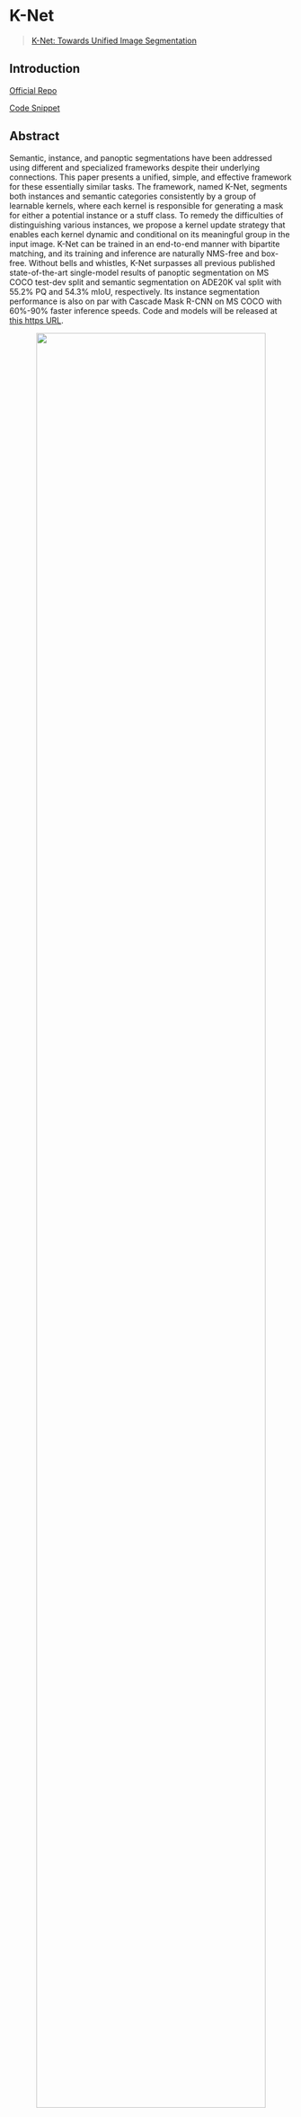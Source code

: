 # K-Net

> [K-Net: Towards Unified Image Segmentation](https://arxiv.org/abs/2106.14855)

## Introduction

<!-- [ALGORITHM] -->

<a href="https://github.com/ZwwWayne/K-Net/">Official Repo</a>

<a href="https://github.com/open-mmlab/mmsegmentation/blob/v0.23.0/mmseg/models/decode_heads/knet_head.py#L392">Code Snippet</a>

## Abstract

<!-- [ABSTRACT] -->

Semantic, instance, and panoptic segmentations have been addressed using different and specialized frameworks despite their underlying connections. This paper presents a unified, simple, and effective framework for these essentially similar tasks. The framework, named K-Net, segments both instances and semantic categories consistently by a group of learnable kernels, where each kernel is responsible for generating a mask for either a potential instance or a stuff class. To remedy the difficulties of distinguishing various instances, we propose a kernel update strategy that enables each kernel dynamic and conditional on its meaningful group in the input image. K-Net can be trained in an end-to-end manner with bipartite matching, and its training and inference are naturally NMS-free and box-free. Without bells and whistles, K-Net surpasses all previous published state-of-the-art single-model results of panoptic segmentation on MS COCO test-dev split and semantic segmentation on ADE20K val split with 55.2% PQ and 54.3% mIoU, respectively. Its instance segmentation performance is also on par with Cascade Mask R-CNN on MS COCO with 60%-90% faster inference speeds. Code and models will be released at [this https URL](https://github.com/ZwwWayne/K-Net/).

<!-- [IMAGE] -->

<div align=center>
<img src="https://user-images.githubusercontent.com/24582831/157008300-9f40905c-b8e8-4a2a-9593-c1177fa35b2c.png" width="90%"/>
</div>

## Results and models

### ADE20K

| Method           | Backbone | Crop Size | Lr schd | Mem (GB) | Inf time (fps) | Device | mIoU  | mIoU(ms+flip) | config                                                                                                                                  | download                                                                                                                                                                                                                                                                                                                                                                                                         |
| ---------------- | -------- | --------- | ------- | -------- | -------------- | ------ | ----- | ------------- | --------------------------------------------------------------------------------------------------------------------------------------- | ---------------------------------------------------------------------------------------------------------------------------------------------------------------------------------------------------------------------------------------------------------------------------------------------------------------------------------------------------------------------------------------------------------------- |
| KNet + FCN       | R-50-D8  | 512x512   | 80000   | 7.01     | 19.24          | V100   | 43.60 | 45.12         | [config](https://github.com/open-mmlab/mmsegmentation/blob/main/configs/knet/knet-s3_r50-d8_fcn_8xb2-adamw-80k_ade20k-512x512.py)       | [model](https://download.openmmlab.com/mmsegmentation/v0.5/knet/knet_s3_fcn_r50-d8_8x2_512x512_adamw_80k_ade20k/knet_s3_fcn_r50-d8_8x2_512x512_adamw_80k_ade20k_20220228_043751-abcab920.pth) \| [log](https://download.openmmlab.com/mmsegmentation/v0.5/knet/knet_s3_fcn_r50-d8_8x2_512x512_adamw_80k_ade20k/knet_s3_fcn_r50-d8_8x2_512x512_adamw_80k_ade20k_20220228_043751.log.json)                         |
| KNet + PSPNet    | R-50-D8  | 512x512   | 80000   | 6.98     | 20.04          | V100   | 44.18 | 45.58         | [config](https://github.com/open-mmlab/mmsegmentation/blob/main/configs/knet/knet-s3_r50-d8_pspnet_8xb2-adamw-80k_ade20k-512x512.py)    | [model](https://download.openmmlab.com/mmsegmentation/v0.5/knet/knet_s3_pspnet_r50-d8_8x2_512x512_adamw_80k_ade20k/knet_s3_pspnet_r50-d8_8x2_512x512_adamw_80k_ade20k_20220228_054634-d2c72240.pth) \| [log](https://download.openmmlab.com/mmsegmentation/v0.5/knet/knet_s3_pspnet_r50-d8_8x2_512x512_adamw_80k_ade20k/knet_s3_pspnet_r50-d8_8x2_512x512_adamw_80k_ade20k_20220228_054634.log.json)             |
| KNet + DeepLabV3 | R-50-D8  | 512x512   | 80000   | 7.42     | 12.10          | V100   | 45.06 | 46.11         | [config](https://github.com/open-mmlab/mmsegmentation/blob/main/configs/knet/knet-s3_r50-d8_deeplabv3_8xb2-adamw-80k_ade20k-512x512.py) | [model](https://download.openmmlab.com/mmsegmentation/v0.5/knet/knet_s3_deeplabv3_r50-d8_8x2_512x512_adamw_80k_ade20k/knet_s3_deeplabv3_r50-d8_8x2_512x512_adamw_80k_ade20k_20220228_041642-00c8fbeb.pth) \| [log](https://download.openmmlab.com/mmsegmentation/v0.5/knet/knet_s3_deeplabv3_r50-d8_8x2_512x512_adamw_80k_ade20k/knet_s3_deeplabv3_r50-d8_8x2_512x512_adamw_80k_ade20k_20220228_041642.log.json) |
| KNet + UperNet   | R-50-D8  | 512x512   | 80000   | 7.34     | 17.11          | V100   | 43.45 | 44.07         | [config](https://github.com/open-mmlab/mmsegmentation/blob/main/configs/knet/knet-s3_r50-d8_upernet_8xb2-adamw-80k_ade20k-512x512.py)   | [model](https://download.openmmlab.com/mmsegmentation/v0.5/knet/knet_s3_upernet_r50-d8_8x2_512x512_adamw_80k_ade20k/knet_s3_upernet_r50-d8_8x2_512x512_adamw_80k_ade20k_20220304_125657-215753b0.pth) \| [log](https://download.openmmlab.com/mmsegmentation/v0.5/knet/knet_s3_upernet_r50-d8_8x2_512x512_adamw_80k_ade20k/knet_s3_upernet_r50-d8_8x2_512x512_adamw_80k_ade20k_20220304_125657.log.json)         |
| KNet + UperNet   | Swin-T   | 512x512   | 80000   | 7.57     | 15.56          | V100   | 45.84 | 46.27         | [config](https://github.com/open-mmlab/mmsegmentation/blob/main/configs/knet/knet-s3_swin-t_upernet_8xb2-adamw-80k_ade20k-512x512.py)   | [model](https://download.openmmlab.com/mmsegmentation/v0.5/knet/knet_s3_upernet_swin-t_8x2_512x512_adamw_80k_ade20k/knet_s3_upernet_swin-t_8x2_512x512_adamw_80k_ade20k_20220303_133059-7545e1dc.pth) \| [log](https://download.openmmlab.com/mmsegmentation/v0.5/knet/knet_s3_upernet_swin-t_8x2_512x512_adamw_80k_ade20k/knet_s3_upernet_swin-t_8x2_512x512_adamw_80k_ade20k_20220303_133059.log.json)         |
| KNet + UperNet   | Swin-L   | 512x512   | 80000   | 13.5     | 8.29           | V100   | 52.05 | 53.24         | [config](https://github.com/open-mmlab/mmsegmentation/blob/main/configs/knet/knet-s3_swin-l_upernet_8xb2-adamw-80k_ade20k-512x512.py)   | [model](https://download.openmmlab.com/mmsegmentation/v0.5/knet/knet_s3_upernet_swin-l_8x2_512x512_adamw_80k_ade20k/knet_s3_upernet_swin-l_8x2_512x512_adamw_80k_ade20k_20220303_154559-d8da9a90.pth) \| [log](https://download.openmmlab.com/mmsegmentation/v0.5/knet/knet_s3_upernet_swin-l_8x2_512x512_adamw_80k_ade20k/knet_s3_upernet_swin-l_8x2_512x512_adamw_80k_ade20k_20220303_154559.log.json)         |
| KNet + UperNet   | Swin-L   | 640x640   | 80000   | 13.54    | 8.29           | V100   | 52.21 | 53.34         | [config](https://github.com/open-mmlab/mmsegmentation/blob/main/configs/knet/knet-s3_swin-l_upernet_8xb2-adamw-80k_ade20k-640x640.py)   | [model](https://download.openmmlab.com/mmsegmentation/v0.5/knet/knet_s3_upernet_swin-l_8x2_640x640_adamw_80k_ade20k/knet_s3_upernet_swin-l_8x2_640x640_adamw_80k_ade20k_20220301_220747-8787fc71.pth) \| [log](https://download.openmmlab.com/mmsegmentation/v0.5/knet/knet_s3_upernet_swin-l_8x2_640x640_adamw_80k_ade20k/knet_s3_upernet_swin-l_8x2_640x640_adamw_80k_ade20k_20220301_220747.log.json)         |

Note:

- All experiments of K-Net are implemented with 8 V100 (32G) GPUs with 2 samplers per GPU.

# Citation

```bibtex
@inproceedings{zhang2021knet,
    title={{K-Net: Towards} Unified Image Segmentation},
    author={Wenwei Zhang and Jiangmiao Pang and Kai Chen and Chen Change Loy},
    year={2021},
    booktitle={NeurIPS},
}
```
